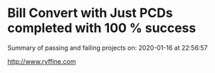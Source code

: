 # Bill Convert with Just PCDs completed with 100 % success

Summary of passing and failing projects on: 2020-01-16 at 22:56:57

http://www.ryffine.com
